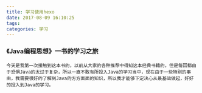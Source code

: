```yaml
---
title: 学习使用hexo
date: 2017-08-09 16:10:25
tags:
categories: 学习
---
```


### 《Java编程思想》一书的学习之旅

    今天是我第一次接触到这本书的，以前从大家的各种推荐中得知这本经典书籍的，但是每回都由于恐惧Java的太过于复杂，所以一直不敢有所投入Java的学习当中，现在由于一些特别的事由，我需要很好的了解到Java的方方面面的知识，所以我才能够下定决心从最基础做起，好好的投入到Java的学习。
    